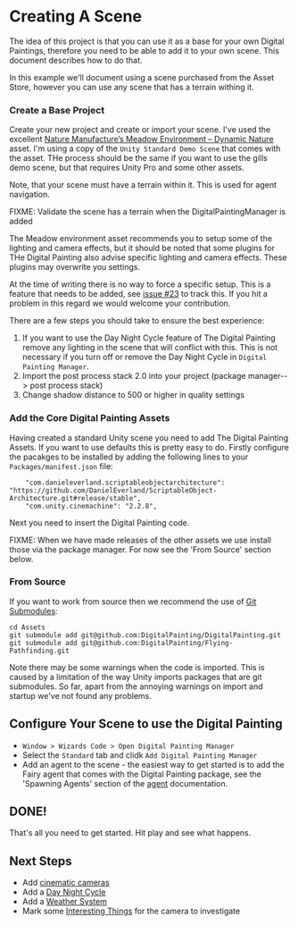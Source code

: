 ﻿# Creating A Scene

The idea of this project is that you can use it as a base for your own Digital Paintings,
therefore you need to be able to add it to your own scene. This document describes how to
do that.

In this example we'll document using a scene purchased from the Asset Store, however you 
can use any scene that has a terrain withing it.

### Create a Base Project

Create your new project and create or import your scene. I've used the excellent [Nature 
Manufacture’s Meadow Environment – Dynamic Nature](https://assetstore.unity.com/packages/3d/vegetation/meadow-environment-dynamic-nature-132195)
asset. I'm using a copy of the `Unity Standard Demo Scene` that comes with the asset.
THe process should be the same if you want to use the gills demo scene, but that requires
Unity Pro and some other assets. 

Note, that your scene must have a terrain within it. This is used for agent navigation.

FIXME: Validate the scene has a terrain when the DigitalPaintingManager is added

The Meadow environment 
asset recommends you to setup some of the lighting and camera effects, but it should be
noted that some plugins for THe Digital Painting also advise specific lighting and camera 
effects. These plugins may overwrite you settings.

At the time of writing there is no way to force a specific setup. This is a feature that
needs to be added, see [issue #23](https://github.com/DigitalPainting/DigitalPainting/issues/23) 
to track this. If you hit a problem in this regard we would welcome your contribution.

There are a few steps you should take to ensure the best experience:

  1. If you want to use the Day Night Cycle feature of The Digital Painting remove any lighting in the scene that will conflict with this. This is not necessary if you turn off or remove the Day Night Cycle in `Digital Painting Manager`.
  2. Import the post process stack 2.0 into your project (package manager--> post process stack)
  3. Change shadow distance to 500 or higher in quality settings

### Add the Core Digital Painting Assets

Having created a standard Unity scene you need to add The Digital Painting Assets. If you want to use
defaults this is pretty easy to do. Firstly configure the pacakges to be installed by adding the following lines to your `Packages/manifest.json` file:

```
    "com.danieleverland.scriptableobjectarchitecture": "https://github.com/DanielEverland/ScriptableObject-Architecture.git#release/stable",
    "com.unity.cinemachine": "2.2.8",
```

Next you need to insert the Digital Painting code.

FIXME: When we have made releases of the other assets we use install those via the package manager. For now see the 'From Source' section below.

### From Source

If you want to work from source then we recommend the use of [Git Submodules](https://git-scm.com/book/en/v2/Git-Tools-Submodules):

```
cd Assets
git submodule add git@github.com:DigitalPainting/DigitalPainting.git
git submodule add git@github.com:DigitalPainting/Flying-Pathfinding.git
```

Note there may be some warnings when the code is imported. This is caused by a limitation of the way Unity imports packages that are git submodules. So far, apart from the annoying warnings on import and startup we've not found any problems.

## Configure Your Scene to use the Digital Painting

  * `Window > Wizards Code > Open Digital Painting Manager`
  * Select the `Standard` tab and clidk `Add Digital Painting Manager`
  * Add an agent to the scene - the easiest way to get started is to add the Fairy agent that comes with the Digital Painting package, see the 'Spawning Agents' section of the [agent](agents.md) documentation.

## DONE!

That's all you need to get started. Hit play and see what happens.

## Next Steps

  * Add [cinematic cameras](./Cameras.md)
  * Add a [Day Night Cycle](./DayNightCycle.md)
  * Add a [Weather System](./Weather.md)
  * Mark some [Interesting Things](./InterestingThings.md) for the camera to investigate
  






